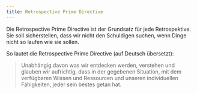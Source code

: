 ```yaml
---
title: Retrospective Prime Directive
---
```

Die Retrospective Prime Directive ist der Grundsatz für jede Retrospektive. Sie soll sicherstellen, 
dass wir nicht den Schuldigen suchen, wenn Dinge nicht so laufen wie sie sollen.

So lautet die Retrospective Prime Directive (auf Deutsch übersetzt):

> Unabhängig davon was wir entdecken werden, verstehen und glauben wir aufrichtig, dass in der gegebenen Situation, mit dem verfügbaren Wissen und Ressourcen und unseren individuellen Fähigkeiten, jeder sein bestes getan hat.

